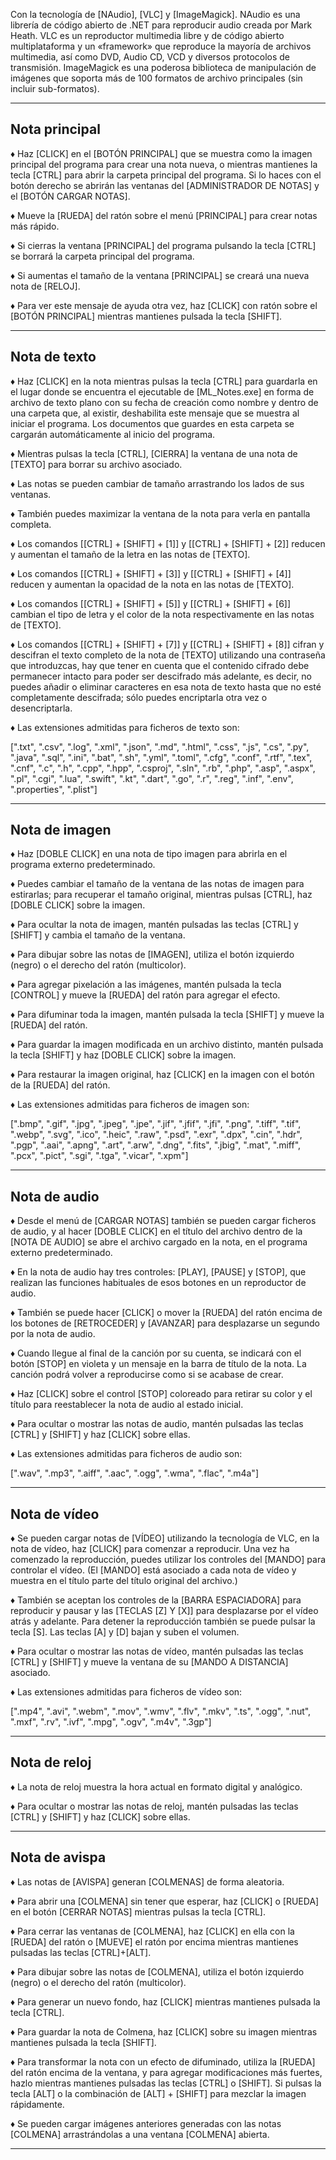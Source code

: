 Con la tecnología de [NAudio], [VLC] y [ImageMagick]. NAudio es una librería de código abierto de .NET para reproducir audio creada por Mark Heath. VLC es un reproductor multimedia libre y de código abierto multiplataforma y un «framework» que reproduce la mayoría de archivos multimedia, así como DVD, Audio CD, VCD y diversos protocolos de transmisión. ImageMagick es una poderosa biblioteca de manipulación de imágenes que soporta más de 100 formatos de archivo principales (sin incluir sub-formatos).

___________________________________________________________________________________________________________________________________________________________________________________________
## Nota principal

♦ Haz [CLICK] en el [BOTÓN PRINCIPAL] que se muestra como la imagen principal del programa para crear una nota nueva, o mientras mantienes la tecla [CTRL] para abrir la carpeta principal del programa. Si lo haces con el botón derecho se abrirán las ventanas del [ADMINISTRADOR DE NOTAS] y el [BOTÓN CARGAR NOTAS].

♦ Mueve la [RUEDA] del ratón sobre el menú [PRINCIPAL] para crear notas más rápido.

♦ Si cierras la ventana [PRINCIPAL] del programa pulsando la tecla [CTRL] se borrará la carpeta principal del programa.

♦ Si aumentas el tamaño de la ventana [PRINCIPAL] se creará una nueva nota de [RELOJ].

♦ Para ver este mensaje de ayuda otra vez, haz [CLICK] con ratón sobre el [BOTÓN PRINCIPAL] mientras mantienes pulsada la tecla [SHIFT].

___________________________________________________________________________________________________________________________________________________________________________________________
## Nota de texto

♦ Haz [CLICK] en la nota mientras pulsas la tecla [CTRL] para guardarla en el lugar donde se encuentra el ejecutable de [ML_Notes.exe] en forma de archivo de texto plano con su fecha de creación como nombre y dentro de una carpeta que, al existir, deshabilita este mensaje que se muestra al iniciar el programa. Los documentos que guardes en esta carpeta se cargarán automáticamente al inicio del programa.

♦ Mientras pulsas la tecla [CTRL], [CIERRA] la ventana de una nota de [TEXTO] para borrar su archivo asociado.

♦ Las notas se pueden cambiar de tamaño arrastrando los lados de sus ventanas.

♦ También puedes maximizar la ventana de la nota para verla en pantalla completa.

♦ Los comandos [[CTRL] + [SHIFT] + [1]] y [[CTRL] + [SHIFT] + [2]] reducen y aumentan el tamaño de la letra en las notas de [TEXTO].

♦ Los comandos [[CTRL] + [SHIFT] + [3]] y [[CTRL] + [SHIFT] + [4]] reducen y aumentan la opacidad de la nota en las notas de [TEXTO].

♦ Los comandos [[CTRL] + [SHIFT] + [5]] y [[CTRL] + [SHIFT] + [6]] cambian el tipo de letra y el color de la nota respectivamente en las notas de [TEXTO].

♦ Los comandos [[CTRL] + [SHIFT] + [7]] y [[CTRL] + [SHIFT] + [8]] cifran y descifran el texto completo de la nota de [TEXTO] utilizando una contraseña que introduzcas, hay que tener en cuenta que el contenido cifrado debe permanecer intacto para poder ser descifrado más adelante, es decir, no puedes añadir o eliminar caracteres en esa nota de texto hasta que no esté completamente descifrada; sólo puedes encriptarla otra vez o desencriptarla.

♦ Las extensiones admitidas para ficheros de texto son:

[\".txt\", \".csv\", \".log\", \".xml\", \".json\", \".md\", \".html\", \".css\", \".js\", \".cs\", \".py\", \".java\", \".sql\", \".ini\", \".bat\", \".sh\", \".yml\", \".toml\", \".cfg\", \".conf\", \".rtf\", \".tex\", \".cnf\", \".c\", \".h\", \".cpp\", \".hpp\", \".csproj\", \".sln\", \".rb\", \".php\", \".asp\", \".aspx\", \".pl\", \".cgi\", \".lua\", \".swift\", \".kt\", \".dart\", \".go\", \".r\", \".reg\", \".inf\", \".env\", \".properties\", \".plist\"]

___________________________________________________________________________________________________________________________________________________________________________________________
## Nota de imagen

♦ Haz [DOBLE CLICK] en una nota de tipo imagen para abrirla en el programa externo predeterminado.

♦ Puedes cambiar el tamaño de la ventana de las notas de imagen para estirarlas; para recuperar el tamaño original, mientras pulsas [CTRL], haz [DOBLE CLICK] sobre la imagen.

♦ Para ocultar la nota de imagen, mantén pulsadas las teclas [CTRL] y [SHIFT] y cambia el tamaño de la ventana.

♦ Para dibujar sobre las notas de [IMAGEN], utiliza el botón izquierdo (negro) o el derecho del ratón (multicolor).

♦ Para agregar pixelación a las imágenes, mantén pulsada la tecla [CONTROL] y mueve la [RUEDA] del ratón para agregar el efecto.

♦ Para difuminar toda la imagen, mantén pulsada la tecla [SHIFT] y mueve la [RUEDA] del ratón.

♦ Para guardar la imagen modificada en un archivo distinto, mantén pulsada la tecla [SHIFT] y haz [DOBLE CLICK] sobre la imagen.

♦ Para restaurar la imagen original, haz [CLICK] en la imagen con el botón de la [RUEDA] del ratón.

♦ Las extensiones admitidas para ficheros de imagen son:

[\".bmp\", \".gif\", \".jpg\", \".jpeg\", \".jpe\", \".jif\", \".jfif\", \".jfi\", \".png\", \".tiff\", \".tif\", \".webp\", \".svg\", \".ico\", \".heic\", \".raw\", \".psd\", \".exr\", \".dpx\", \".cin\", \".hdr\", \".pgp\", \".aai\", \".apng\", \".art\", \".arw\", \".dng\", \".fits\", \".jbig\", \".mat\", \".miff\", \".pcx\", \".pict\", \".sgi\", \".tga\", \".vicar\", \".xpm\"]

___________________________________________________________________________________________________________________________________________________________________________________________
## Nota de audio

♦ Desde el menú de [CARGAR NOTAS] también se pueden cargar ficheros de audio, y al hacer [DOBLE CLICK] en el título del archivo dentro de la [NOTA DE AUDIO] se abre el archivo cargado en la nota, en el programa externo predeterminado.

♦ En la nota de audio hay tres controles: [PLAY], [PAUSE] y [STOP], que realizan las funciones habituales de esos botones en un reproductor de audio.

♦ También se puede hacer [CLICK] o mover la [RUEDA] del ratón encima de los botones de [RETROCEDER] y [AVANZAR] para desplazarse un segundo por la nota de audio.

♦ Cuando llegue al final de la canción por su cuenta, se indicará con el botón [STOP] en violeta y un mensaje en la barra de título de la nota. La canción podrá volver a reproducirse como si se acabase de crear.

♦ Haz [CLICK] sobre el control [STOP] coloreado para retirar su color y el título para reestablecer la nota de audio al estado inicial.

♦ Para ocultar o mostrar las notas de audio, mantén pulsadas las teclas [CTRL] y [SHIFT] y haz [CLICK] sobre ellas.

♦ Las extensiones admitidas para ficheros de audio son:

[\".wav\", \".mp3\", \".aiff\", \".aac\", \".ogg\", \".wma\", \".flac\", \".m4a\"]

___________________________________________________________________________________________________________________________________________________________________________________________
## Nota de vídeo

♦ Se pueden cargar notas de [VÍDEO] utilizando la tecnología de VLC, en la nota de vídeo, haz [CLICK] para comenzar a reproducir. Una vez ha comenzado la reproducción, puedes utilizar los controles del [MANDO] para controlar el vídeo. (El [MANDO] está asociado a cada nota de vídeo y muestra en el título parte del título original del archivo.)

♦ También se aceptan los controles de la [BARRA ESPACIADORA] para reproducir y pausar y las [TECLAS [Z] Y [X]] para desplazarse por el vídeo atrás y adelante. Para detener la reproducción también se puede pulsar la tecla [S]. Las teclas [A] y [D] bajan y suben el volumen.

♦ Para ocultar o mostrar las notas de vídeo, mantén pulsadas las teclas [CTRL] y [SHIFT] y mueve la ventana de su [MANDO A DISTANCIA] asociado.

♦ Las extensiones admitidas para ficheros de vídeo son:

[\".mp4\", \".avi\", \".webm\", \".mov\", \".wmv\", \".flv\", \".mkv\", \".ts\", \".ogg\", \".nut\", \".mxf\", \".rv\", \".ivf\", \".mpg\", \".ogv\", \".m4v\", \".3gp\"]
___________________________________________________________________________________________________________________________________________________________________________________________
## Nota de reloj

♦ La nota de reloj muestra la hora actual en formato digital y analógico.

♦ Para ocultar o mostrar las notas de reloj, mantén pulsadas las teclas [CTRL] y [SHIFT] y haz [CLICK] sobre ellas.
___________________________________________________________________________________________________________________________________________________________________________________________
## Nota de avispa

♦ Las notas de [AVISPA] generan [COLMENAS] de forma aleatoria.

♦ Para abrir una [COLMENA] sin tener que esperar, haz [CLICK] o [RUEDA] en el botón [CERRAR NOTAS] mientras pulsas la tecla [CTRL].

♦ Para cerrar las ventanas de [COLMENA], haz [CLICK] en ella con la [RUEDA] del ratón o [MUEVE] el ratón por encima mientras mantienes pulsadas las teclas [CTRL]+[ALT].

♦ Para dibujar sobre las notas de [COLMENA], utiliza el botón izquierdo (negro) o el derecho del ratón (multicolor).

♦ Para generar un nuevo fondo, haz [CLICK] mientras mantienes pulsada la tecla [CTRL].

♦ Para guardar la nota de Colmena, haz [CLICK] sobre su imagen mientras mantienes pulsada la tecla [SHIFT].

♦ Para transformar la nota con un efecto de difuminado, utiliza la [RUEDA] del ratón encima de la ventana, y para agregar modificaciones más fuertes, hazlo mientras mantienes pulsadas las teclas [CTRL] o [SHIFT]. Si pulsas la tecla [ALT] o la combinación de [ALT] + [SHIFT] para mezclar la imagen rápidamente.

♦ Se pueden cargar imágenes anteriores generadas con las notas [COLMENA] arrastrándolas a una ventana [COLMENA] abierta.
___________________________________________________________________________________________________________________________________________________________________________________________
